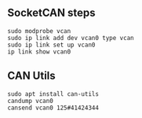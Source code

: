 ## SocketCAN steps
```
sudo modprobe vcan
sudo ip link add dev vcan0 type vcan
sudo ip link set up vcan0
ip link show vcan0
```

## CAN Utils
```
sudo apt install can-utils
candump vcan0
cansend vcan0 125#41424344
```
